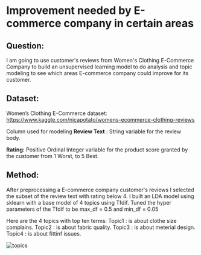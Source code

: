 # Improvement needed by E-commerce company in certain areas

## Question:
I am going to use customer's reviews from Women's Clothing E-Commerce Company to build an unsupervised learning model 
to do analysis and topic modeling to see which areas E-commerce company could improve for its customer.

## Dataset:

Women’s Clothing E-Commerce dataset:
https://www.kaggle.com/nicapotato/womens-ecommerce-clothing-reviews

Column used for modeling 
**Review Text** : String variable for the review body.

**Rating:** Positive Ordinal Integer variable for the product score granted by the customer from 1 Worst, to 5 Best.

## Method:

After preprocessing a E-commerce company customer's reviews I selected the subset of the review text with rating below 4.
I built an LDA model using sklearn with a base model of 4 topics using Tfdif. Tuned the hyper parameters of the Tfdif to be max_df = 0.5 and  min_df = 0.05

Here are the 4 topics with top ten terms:
Topic1 : is about clothe size complains.
Topic2 : is about fabric quality.
Topic3 : is about meterial design.
Topic4 : is about fittinf issues.


![topics](https://user-images.githubusercontent.com/89863226/157132911-728e5685-e695-43ad-93b0-b539fc3b3b38.png)
